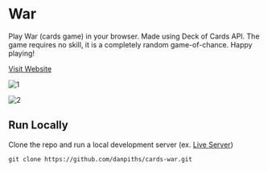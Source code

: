 # War

Play War (cards game) in your browser. Made using Deck of Cards API. The game requires no skill, it is a completely random game-of-chance. Happy playing!

[Visit Website](https://danpiths.github.io/cards-war/)

![1](https://github.com/danpiths/cards-war/assets/85949566/7fdcf4bf-4d25-4a52-8393-d9c741e8871a)

![2](https://github.com/danpiths/cards-war/assets/85949566/bdb60659-27b4-44b1-8250-4f14ab36342b)

## Run Locally

Clone the repo and run a local development server (ex. [Live Server](https://marketplace.visualstudio.com/items?itemName=ritwickdey.LiveServer))

```shell
git clone https://github.com/danpiths/cards-war.git
```
